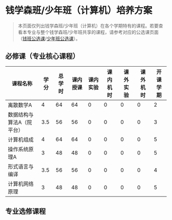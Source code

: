 # 钱学森班/少年班（计算机）培养方案
> 本页面仅列出钱学森班/少年班（计算机）在各个学期特有的课程。若要查看本专业与整个钱学森班/少年班共享的课程，请参考对应的公选课页面（[钱班公选课](/program/qianxuesen)/[少年班公选课](/program/shaonianban-2015)）。



## 必修课（专业核心课程）

| **课程名称**              | **学**         **分** | **总**    **学**    **时** | **课内**    **授课** | **课内**    **实验** | **课**    **内**    **机**    **时** | **课**    **外**    **实**    **验** | **课**    **外**    **机**    **时** | **开课学期** |
| ------------------------- | --------------------- | -------------------------- | -------------------- | -------------------- | ------------------------------------ | ------------------------------------ | ------------------------------------ | ------------ |
| 离散数学A                 | 4                     | 64                         | 64                   | 0                    | 0                                    | 0                                    | 0                                    | 2            |
| 数据结构与算法A（院平台） | 3.5                   | 56                         | 56                   | 0                    | 0                                    | 0                                    | 0                                    | 3            |
| 计算机组成                | 4                     | 64                         | 64                   | 0                    | 0                                    | 0                                    | 0                                    | 5            |
| 操作系统原理A             | 3                     | 48                         | 48                   | 0                    | 0                                    | 0                                    | 0                                    | 5            |
| 形式语言与编译            | 3.5                   | 56                         | 56                   | 0                    | 0                                    | 0                                    | 0                                    | 4            |
| 计算机网络原理            | 3                     | 48                         | 48                   | 0                    | 0                                    | 0                                    | 0                                    | 5            |





## 专业选修课程